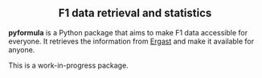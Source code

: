 

<h2 align="center">F1 data retrieval and statistics</h2>

<b>pyformula</b> is a Python package that aims to make F1 data accessible for everyone. 
It retrieves the information from [Ergast](https://ergast.com/mrd/) and make it
available for anyone.

This is a work-in-progress package.
